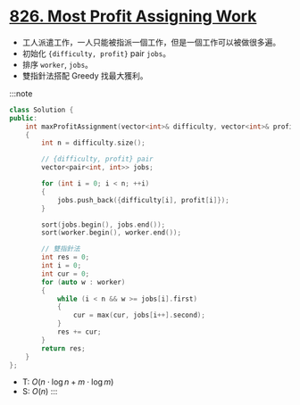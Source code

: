 # [826\. Most Profit Assigning Work](https://leetcode.com/problems/most-profit-assigning-work/)

- 工人派遣工作，一人只能被指派一個工作，但是一個工作可以被做很多遍。
- 初始化 `{difficulty, profit}` pair `jobs`。
- 排序 `worker`, `jobs`。
- 雙指針法搭配 Greedy 找最大獲利。

:::note
```cpp
class Solution {
public:
    int maxProfitAssignment(vector<int>& difficulty, vector<int>& profit, vector<int>& worker)
    {
        int n = difficulty.size();

        // {difficulty, profit} pair
        vector<pair<int, int>> jobs;

        for (int i = 0; i < n; ++i)
        {
            jobs.push_back({difficulty[i], profit[i]});
        }

        sort(jobs.begin(), jobs.end());
        sort(worker.begin(), worker.end());

        // 雙指針法
        int res = 0;
        int i = 0;
        int cur = 0;
        for (auto w : worker)
        {
            while (i < n && w >= jobs[i].first)
            {
                cur = max(cur, jobs[i++].second);
            }
            res += cur;
        }
        return res;
    }
};
```
- T: $O(n \cdot \log n + m \cdot \log m)$
- S: $O(n)$
:::
